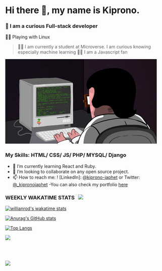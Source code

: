 # Hi there 👋, my name is Kiprono.
### :raccoon: I am a curious Full-stack developer
:man_playing_handball:  Playing with Linux

>:man_student: I am currently a student at Microverse. I am curious knowing especially machine learning
>:man_technologist: I am a Javascript fan

<img src="./giphy.gif"/>


### My Skills: HTML/ CSS/ JS/ PHP/ MYSQL/ Django


- 🌱 I’m currently learning React and Ruby. 
- 👯 I’m looking to collaborate on any open source project. 
- 📫 How to reach me: ! [LinkedIn]: [@kiprono-japhet](https://www.linkedin.com/in/kiprono-japhet-85aab1220) 
     or
       Twitter: [@_kipronojaphet](https://twitter.com/@_kipronojaphet)
-You can also check my portfolio [here](https://ksigei.github.io/portfolio2/)

### WEEKLY WAKATIME STATS &nbsp; <img src="./computer.png" height="40" align="justify"/>

[![willianrod's wakatime stats](https://github-readme-stats.vercel.app/api/wakatime?username=ksigei&hide_border=true&hide_border=true&theme=nightowl&bg_color=161B22)](https://github.com/anuraghazra/github-readme-stats)


[![Anurag's GitHub stats](https://github-readme-stats.vercel.app/api?username=ksigei)](https://github.com/ksigei/github-readme-stats)

[![Top Langs](https://github-readme-stats.vercel.app/api/top-langs/?username=ksigei)](https://github.com/ksigei/github-readme-stats)


<p><img src="https://github-readme-streak-stats.herokuapp.com?user=ksigei&=chartreuse-dark"></p>
<br>
<p>
  <br>
    <img src="https://activity-graph.herokuapp.com/graph?username=ksigei&=chartreuse-dark">
</p>
